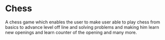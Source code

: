 # Chess
A chess game which enables the user to make user able to play chess from basics to advance level off line and solving problems and making him learn new openings and learn counter of the opening and many more.
